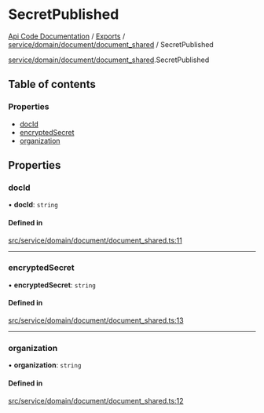 # SecretPublished
 
[Api Code Documentation](../README.md) / [Exports](../modules.md) / [service/domain/document/document\_shared](../modules/service_domain_document_document_shared.md) / SecretPublished

[service/domain/document/document_shared](../modules/service_domain_document_document_shared.md).SecretPublished

## Table of contents

### Properties

- [docId](service_domain_document_document_shared.SecretPublished.md#docid)
- [encryptedSecret](service_domain_document_document_shared.SecretPublished.md#encryptedsecret)
- [organization](service_domain_document_document_shared.SecretPublished.md#organization)

## Properties

### docId

• **docId**: `string`

#### Defined in

[src/service/domain/document/document_shared.ts:11](https://github.com/openkfw/TruBudget/blob/4d7fd4be/api/src/service/domain/document/document_shared.ts#L11)

___

### encryptedSecret

• **encryptedSecret**: `string`

#### Defined in

[src/service/domain/document/document_shared.ts:13](https://github.com/openkfw/TruBudget/blob/4d7fd4be/api/src/service/domain/document/document_shared.ts#L13)

___

### organization

• **organization**: `string`

#### Defined in

[src/service/domain/document/document_shared.ts:12](https://github.com/openkfw/TruBudget/blob/4d7fd4be/api/src/service/domain/document/document_shared.ts#L12)
